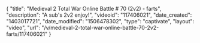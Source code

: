 {
    "title": "Medieval 2 Total War Online Battle # 70 (2v2) - farts",
    "description": "A sub's 2v2 enjoy!",
    "videoid": "117406021",
    "date_created": "1403017721",
    "date_modified": "1506478302",
    "type": "captivate",
    "layout": "video",
    "url": "\/v\/medieval-2-total-war-online-battle-70-2v2-farts\/117406021"
}
